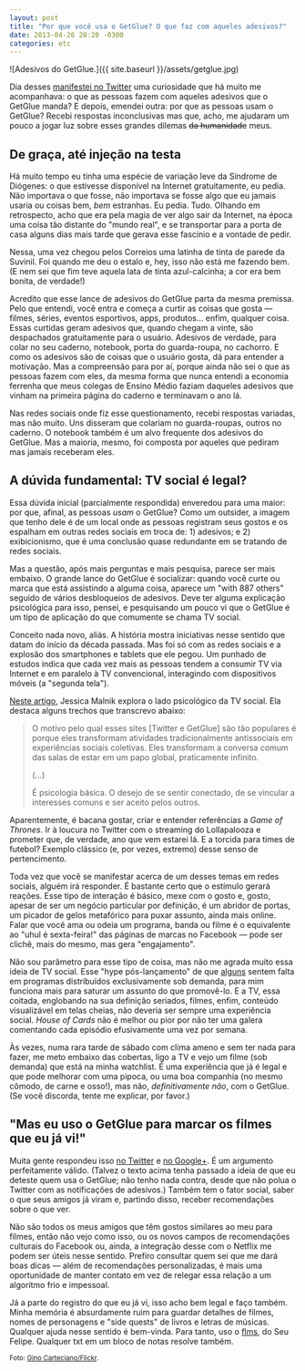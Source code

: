 ```yaml
---
layout: post
title: "Por que você usa o GetGlue? O que faz com aqueles adesivos?"
date: 2013-04-26 20:20 -0300
categories: etc
---
```

![Adesivos do GetGlue.]({{ site.baseurl }}/assets/getglue.jpg)

Dia desses [manifestei no Twitter](https://twitter.com/ghedin/status/326661956490625024) uma curiosidade que há muito me acompanhava: o que as pessoas fazem com aqueles adesivos que o GetGlue manda? E depois, emendei outra: por que as pessoas usam o GetGlue? Recebi respostas inconclusivas mas que, acho, me ajudaram um pouco a jogar luz sobre esses grandes dilemas <span style="text-decoration:line-through;">da humanidade</span> meus.

## De graça, até injeção na testa

Há muito tempo eu tinha uma espécie de variação leve da Síndrome de Diógenes: o que estivesse disponível na Internet gratuitamente, eu pedia. Não importava o que fosse, não importava se fosse algo que eu jamais usaria ou coisas bem, _bem_ estranhas. Eu pedia. Tudo. Olhando em retrospecto, acho que era pela magia de ver algo sair da Internet, na época uma coisa tão distante do "mundo real", e se transportar para a porta de casa alguns dias mais tarde que gerava esse fascínio e a vontade de pedir.

Nessa, uma vez chegou pelos Correios uma latinha de tinta de parede da Suvinil. Foi quando me deu o estalo e, hey, isso não está me fazendo bem. (E nem sei que fim teve aquela lata de tinta azul-calcinha; a cor era bem bonita, de verdade!)

Acredito que esse lance de adesivos do GetGlue parta da mesma premissa. Pelo que entendi, você entra e começa a curtir as coisas que gosta — filmes, séries, eventos esportivos, apps, produtos… enfim, qualquer coisa. Essas curtidas geram adesivos que, quando chegam a vinte, são despachados gratuitamente para o usuário. Adesivos de verdade, para colar no seu caderno, notebook, porta do guarda-roupa, no cachorro. E como os adesivos são de coisas que o usuário gosta, dá para entender a motivação. Mas a compreensão para por aí, porque ainda não sei o que as pessoas fazem com eles, da mesma forma que nunca entendi a economia ferrenha que meus colegas de Ensino Médio faziam daqueles adesivos que vinham na primeira página do caderno e terminavam o ano lá.

Nas redes sociais onde fiz esse questionamento, recebi respostas variadas, mas não muito. Uns disseram que colariam no guarda-roupas, outros no caderno. O notebook também é um alvo frequente dos adesivos do GetGlue. Mas a maioria, mesmo, foi composta por aqueles que pediram mas jamais receberam eles.

## A dúvida fundamental: TV social é legal?

Essa dúvida inicial (parcialmente respondida) enveredou para uma maior: por que, afinal, as pessoas _usam_ o GetGlue? Como um outsider, a imagem que tenho dele é de um local onde as pessoas registram seus gostos e os espalham em outras redes sociais em troca de: 1) adesivos; e 2) exibicionismo, que é uma conclusão quase redundante em se tratando de redes sociais.

Mas a questão, após mais perguntas e mais pesquisa, parece ser mais embaixo. O grande lance do GetGlue é socializar: quando você curte ou marca que está assistindo a alguma coisa, aparece um "with 887 others" seguido de vários desbloqueios de adesivos. Deve ter alguma explicação psicológica para isso, pensei, e pesquisando um pouco vi que o GetGlue é um tipo de aplicação do que comumente se chama TV social.

Conceito nada novo, aliás. A história mostra iniciativas nesse sentido que datam do início da década passada. Mas foi só com as redes sociais e a explosão dos smartphones e tablets que ele pegou. Um punhado de estudos indica que cada vez mais as pessoas tendem a consumir TV via Internet e em paralelo à TV convencional, interagindo com dispositivos móveis (a "segunda tela").

[Neste artigo](http://www.blog.jessicamalnik.com/2011/09/29/the-psychology-behind-social-tv/ "The Psychology Behind Social TV"), Jessica Malnik explora o lado psicológico da TV social. Ela destaca alguns trechos que transcrevo abaixo:

> O motivo pelo qual esses sites [Twitter e GetGlue] são tão populares é porque eles transformam atividades tradicionalmente antissociais em experiências sociais coletivas. Eles transformam a conversa comum das salas de estar em um papo global, praticamente infinito.
>
> (…)
>
> É psicologia básica. O desejo de se sentir conectado, de se vincular a interesses comuns e ser aceito pelos outros.

Aparentemente, é bacana gostar, criar e entender referências a _Game of Thrones_. Ir à loucura no Twitter com o streaming do Lollapalooza e prometer que, de verdade, ano que vem estarei lá. E a torcida para times de futebol? Exemplo clássico (e, por vezes, extremo) desse senso de pertencimento.

Toda vez que você se manifestar acerca de um desses temas em redes sociais, alguém irá responder. É bastante certo que o estímulo gerará reações. Esse tipo de interação é básico, mexe com o gosto e, gosto, apesar de ser um negócio particular por definição, é um abridor de portas, um picador de gelos metafórico para puxar assunto, ainda mais online. Falar que você ama ou odeia um programa, banda ou filme é o equivalente ao "uhul é sexta-feira!" das páginas de marcas no Facebook — pode ser clichê, mais do mesmo, mas gera "engajamento".

Não sou parâmetro para esse tipo de coisa, mas não me agrada muito essa ideia de TV social. Esse "hype pós-lançamento" de que [alguns](http://parislemon.com/post/46109043512/sometimes-i-like-to-wait) sentem falta em programas distribuídos exclusivamente sob demanda, para mim funciona mais para saturar um assunto do que promovê-lo. E a TV, essa coitada, englobando na sua definição seriados, filmes, enfim, conteúdo visualizável em telas cheias, não deveria ser sempre uma experiência social. _House of Cards_ não é melhor ou pior por não ter uma galera comentando cada episódio efusivamente uma vez por semana.

Às vezes, numa rara tarde de sábado com clima ameno e sem ter nada para fazer, me meto embaixo das cobertas, ligo a TV e vejo um filme (sob demanda) que está na minha watchlist. É uma experiência que já é legal e que pode melhorar com uma pipoca, ou uma boa companhia (no mesmo cômodo, de carne e osso!), mas não, _definitivamente não_, com o GetGlue. (Se você discorda, tente me explicar, por favor.)

## "Mas eu uso o GetGlue para marcar os filmes que eu já vi!"

Muita gente respondeu isso [no Twitter](https://twitter.com/ghedin/status/326706387243659265) e [no Google+](https://plus.google.com/u/0/102088801366341413192/posts/83mU3scMbMz). É um argumento perfeitamente válido. (Talvez o texto acima tenha passado a ideia de que eu deteste quem usa o GetGlue; não tenho nada contra, desde que não polua o Twitter com as notificações de adesivos.) Também tem o fator social, saber o que seus amigos já viram e, partindo disso, receber recomendações sobre o que ver.

Não são todos os meus amigos que têm gostos similares ao meu para filmes, então não vejo como isso, ou os novos campos de recomendações culturais do Facebook ou, ainda, a integração desse com o Netflix me podem ser úteis nesse sentido. Prefiro consultar quem sei que me dará boas dicas — além de recomendações personalizadas, é mais uma oportunidade de manter contato em vez de relegar essa relação a um algoritmo frio e impessoal.

Já a parte do registro do que eu já vi, isso acho bem legal e faço também. Minha memória é absurdamente ruim para guardar detalhes de filmes, nomes de personagens e "side quests" de livros e letras de músicas. Qualquer ajuda nesse sentido é bem-vinda. Para tanto, uso o [flms](https://github.com/seufelipe/flms), do Seu Felipe. Qualquer txt em um bloco de notas resolve também.

<small>Foto: [Gino Carteciano/Flickr](https://www.flickr.com/photos/bigbaddie/5409269451/).</small>
